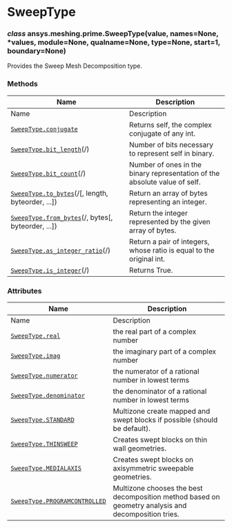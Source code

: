 # SweepType

<a id="ansys.meshing.prime.SweepType"></a>

### *class* ansys.meshing.prime.SweepType(value, names=None, \*values, module=None, qualname=None, type=None, start=1, boundary=None)

Provides the Sweep Mesh Decomposition type.

<!-- !! processed by numpydoc !! -->

### Methods

| Name | Description |
|--------------------------------------------------------------------------------------------------------------------------------------------|----------------------------------------------------------------------------|
| Name | Description |
| [`SweepType.conjugate`](ansys.meshing.prime.SweepType.conjugate.md#ansys.meshing.prime.SweepType.conjugate)                                | Returns self, the complex conjugate of any int.                            |
| [`SweepType.bit_length`](ansys.meshing.prime.SweepType.bit_length.md#ansys.meshing.prime.SweepType.bit_length)(/)                          | Number of bits necessary to represent self in binary.                      |
| [`SweepType.bit_count`](ansys.meshing.prime.SweepType.bit_count.md#ansys.meshing.prime.SweepType.bit_count)(/)                             | Number of ones in the binary representation of the absolute value of self. |
| [`SweepType.to_bytes`](ansys.meshing.prime.SweepType.to_bytes.md#ansys.meshing.prime.SweepType.to_bytes)(/[, length, byteorder, ...])      | Return an array of bytes representing an integer.                          |
| [`SweepType.from_bytes`](ansys.meshing.prime.SweepType.from_bytes.md#ansys.meshing.prime.SweepType.from_bytes)(/, bytes[, byteorder, ...]) | Return the integer represented by the given array of bytes.                |
| [`SweepType.as_integer_ratio`](ansys.meshing.prime.SweepType.as_integer_ratio.md#ansys.meshing.prime.SweepType.as_integer_ratio)(/)        | Return a pair of integers, whose ratio is equal to the original int.       |
| [`SweepType.is_integer`](ansys.meshing.prime.SweepType.is_integer.md#ansys.meshing.prime.SweepType.is_integer)(/)                          | Returns True.                                                              |

### Attributes

| Name | Description |
|-------------------------------------------------------------------------------------------------------------------------------------|-----------------------------------------------------------------------------------------------------|
| Name | Description |
| [`SweepType.real`](ansys.meshing.prime.SweepType.real.md#ansys.meshing.prime.SweepType.real)                                        | the real part of a complex number                                                                   |
| [`SweepType.imag`](ansys.meshing.prime.SweepType.imag.md#ansys.meshing.prime.SweepType.imag)                                        | the imaginary part of a complex number                                                              |
| [`SweepType.numerator`](ansys.meshing.prime.SweepType.numerator.md#ansys.meshing.prime.SweepType.numerator)                         | the numerator of a rational number in lowest terms                                                  |
| [`SweepType.denominator`](ansys.meshing.prime.SweepType.denominator.md#ansys.meshing.prime.SweepType.denominator)                   | the denominator of a rational number in lowest terms                                                |
| [`SweepType.STANDARD`](ansys.meshing.prime.SweepType.STANDARD.md#ansys.meshing.prime.SweepType.STANDARD)                            | Multizone create mapped and swept blocks if possible (should be default).                           |
| [`SweepType.THINSWEEP`](ansys.meshing.prime.SweepType.THINSWEEP.md#ansys.meshing.prime.SweepType.THINSWEEP)                         | Creates swept blocks on thin wall geometries.                                                       |
| [`SweepType.MEDIALAXIS`](ansys.meshing.prime.SweepType.MEDIALAXIS.md#ansys.meshing.prime.SweepType.MEDIALAXIS)                      | Creates swept blocks on axisymmetric sweepable geometries.                                          |
| [`SweepType.PROGRAMCONTROLLED`](ansys.meshing.prime.SweepType.PROGRAMCONTROLLED.md#ansys.meshing.prime.SweepType.PROGRAMCONTROLLED) | Multizone chooses the best decomposition method based on geometry analysis and decomposition tries. |
<!-- vale on -->